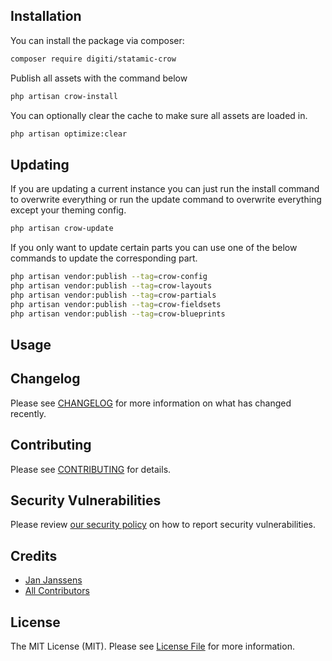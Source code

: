 <!-- # A tool to make email templates in Statamic v3

[![Latest Version on Packagist](https://img.shields.io/packagist/v/digiti/statamic-crow.svg?style=flat-square)](https://packagist.org/packages/digiti/statamic-crow)
[![GitHub Tests Action Status](https://img.shields.io/github/workflow/status/digiti/statamic-crow/run-tests?label=tests)](https://github.com/digiti/statamic-crow/actions?query=workflow%3Arun-tests+branch%3Amain)
[![GitHub Code Style Action Status](https://img.shields.io/github/workflow/status/digiti/statamic-crow/Check%20&%20fix%20styling?label=code%20style)](https://github.com/digiti/statamic-crow/actions?query=workflow%3A"Check+%26+fix+styling"+branch%3Amain)
[![Total Downloads](https://img.shields.io/packagist/dt/digiti/statamic-crow.svg?style=flat-square)](https://packagist.org/packages/digiti/statamic-crow)

This is where your description should go. Limit it to a paragraph or two. Consider adding a small example. -->

## Installation

You can install the package via composer:

```bash
composer require digiti/statamic-crow
```

Publish all assets with the command below

```bash
php artisan crow-install
```

You can optionally clear the cache to make sure all assets are loaded in.

```bash
php artisan optimize:clear
```

## Updating

If you are updating a current instance you can just run the install command to overwrite everything or run the update command to overwrite everything except your theming config.
```bash
php artisan crow-update
```

If you only want to update certain parts you can use one of the below commands to update the corresponding part.
```bash
php artisan vendor:publish --tag=crow-config
php artisan vendor:publish --tag=crow-layouts
php artisan vendor:publish --tag=crow-partials
php artisan vendor:publish --tag=crow-fieldsets
php artisan vendor:publish --tag=crow-blueprints
```

## Usage
<!-- You can start making email templates in the collection "Email templates". Configure theming in the config/crow.php file. When you are done navigate to the corresponding template link and there you can copy the template to your clipboard to do whatever you want to do with it. -->


## Changelog

Please see [CHANGELOG](CHANGELOG.md) for more information on what has changed recently.

## Contributing

Please see [CONTRIBUTING](.github/CONTRIBUTING.md) for details.

## Security Vulnerabilities

Please review [our security policy](../../security/policy) on how to report security vulnerabilities.

## Credits

- [Jan Janssens](https://github.com/digiti)
- [All Contributors](../../contributors)

## License

The MIT License (MIT). Please see [License File](LICENSE.md) for more information.
